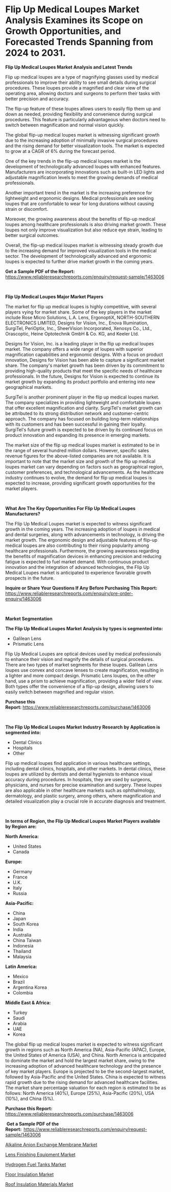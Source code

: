 <p><h1>Flip Up Medical Loupes Market Analysis Examines its Scope on Growth Opportunities, and Forecasted Trends Spanning from 2024 to 2031.</h1></p><p><strong>Flip Up Medical Loupes Market Analysis and Latest Trends</strong></p>
<p><p>Flip up medical loupes are a type of magnifying glasses used by medical professionals to improve their ability to see small details during surgical procedures. These loupes provide a magnified and clear view of the operating area, allowing doctors and surgeons to perform their tasks with better precision and accuracy.</p><p>The flip-up feature of these loupes allows users to easily flip them up and down as needed, providing flexibility and convenience during surgical procedures. This feature is particularly advantageous when doctors need to switch between magnification and normal vision quickly.</p><p>The global flip-up medical loupes market is witnessing significant growth due to the increasing adoption of minimally invasive surgical procedures and the rising demand for better visualization tools. The market is expected to grow at a CAGR of 6% during the forecast period.</p><p>One of the key trends in the flip-up medical loupes market is the development of technologically advanced loupes with enhanced features. Manufacturers are incorporating innovations such as built-in LED lights and adjustable magnification levels to meet the growing demands of medical professionals.</p><p>Another important trend in the market is the increasing preference for lightweight and ergonomic designs. Medical professionals are seeking loupes that are comfortable to wear for long durations without causing strain or discomfort.</p><p>Moreover, the growing awareness about the benefits of flip-up medical loupes among healthcare professionals is also driving market growth. These loupes not only improve visualization but also reduce eye strain, leading to better surgical outcomes.</p><p>Overall, the flip-up medical loupes market is witnessing steady growth due to the increasing demand for improved visualization tools in the medical sector. The development of technologically advanced and ergonomic loupes is expected to further drive market growth in the coming years.</p></p>
<p><strong>Get a Sample PDF of the Report:&nbsp;</strong> <a href="https://www.reliableresearchreports.com/enquiry/request-sample/1463006">https://www.reliableresearchreports.com/enquiry/request-sample/1463006</a></p>
<p>&nbsp;</p>
<p><strong>Flip Up Medical Loupes Major Market Players</strong></p>
<p><p>The market for flip up medical loupes is highly competitive, with several players vying for market share. Some of the key players in the market include Rose Micro Solutions, L.A. Lens, ErgonoptiX, NORTH-SOUTHERN ELECTRONICS LIMITED, Designs for Vision, Inc., Enova Illumination, SurgiTel, PeriOptix, Inc., SheerVision Incorporated, Xenosys Co., Ltd., Orascoptic, Heine Optotechnik GmbH & Co. KG, and Keeler Ltd.</p><p>Designs for Vision, Inc. is a leading player in the flip up medical loupes market. The company offers a wide range of loupes with superior magnification capabilities and ergonomic designs. With a focus on product innovation, Designs for Vision has been able to capture a significant market share. The company's market growth has been driven by its commitment to providing high-quality products that meet the specific needs of healthcare professionals. In the future, Designs for Vision is expected to continue its market growth by expanding its product portfolio and entering into new geographical markets.</p><p>SurgiTel is another prominent player in the flip up medical loupes market. The company specializes in providing lightweight and comfortable loupes that offer excellent magnification and clarity. SurgiTel's market growth can be attributed to its strong distribution network and customer-centric approach. The company has focused on building long-term relationships with its customers and has been successful in gaining their loyalty. SurgiTel's future growth is expected to be driven by its continued focus on product innovation and expanding its presence in emerging markets.</p><p>The market size of the flip up medical loupes market is estimated to be in the range of several hundred million dollars. However, specific sales revenue figures for the above-listed companies are not available. It is important to note that the market size and growth of the flip up medical loupes market can vary depending on factors such as geographical region, customer preferences, and technological advancements. As the healthcare industry continues to evolve, the demand for flip up medical loupes is expected to increase, providing significant growth opportunities for the market players.</p></p>
<p>&nbsp;</p>
<p><strong>What Are The Key Opportunities For Flip Up Medical Loupes Manufacturers?</strong></p>
<p><p>The Flip Up Medical Loupes market is expected to witness significant growth in the coming years. The increasing adoption of loupes in medical and dental surgeries, along with advancements in technology, is driving the market growth. The ergonomic design and adjustable features of flip-up medical loupes are also contributing to their rising popularity among healthcare professionals. Furthermore, the growing awareness regarding the benefits of magnification devices in enhancing precision and reducing fatigue is expected to fuel market demand. With continuous product innovation and the integration of advanced technologies, the Flip Up Medical Loupes market is anticipated to experience favorable growth prospects in the future.</p></p>
<p><strong>Inquire or Share Your Questions If Any Before Purchasing This Report:</strong> <a href="https://www.reliableresearchreports.com/enquiry/pre-order-enquiry/1463006">https://www.reliableresearchreports.com/enquiry/pre-order-enquiry/1463006</a></p>
<p>&nbsp;</p>
<p><strong>Market Segmentation</strong></p>
<p><strong>The Flip Up Medical Loupes Market Analysis by types is segmented into:</strong></p>
<p><ul><li>Galilean Lens</li><li>Prismatic Lens</li></ul></p>
<p><p>Flip Up Medical Loupes are optical devices used by medical professionals to enhance their vision and magnify the details of surgical procedures. There are two types of market segments for these loupes. Galilean Lens loupes use convex and concave lenses to create magnification, resulting in a lighter and more compact design. Prismatic Lens loupes, on the other hand, use a prism to achieve magnification, providing a wider field of view. Both types offer the convenience of a flip-up design, allowing users to easily switch between magnified and regular vision.</p></p>
<p><strong>Purchase this Report:&nbsp;</strong><a href="https://www.reliableresearchreports.com/purchase/1463006">https://www.reliableresearchreports.com/purchase/1463006</a></p>
<p>&nbsp;</p>
<p><strong>The Flip Up Medical Loupes Market Industry Research by Application is segmented into:</strong></p>
<p><ul><li>Dental Clinics</li><li>Hospitals</li><li>Other</li></ul></p>
<p><p>Flip up medical loupes find application in various healthcare settings, including dental clinics, hospitals, and other markets. In dental clinics, these loupes are utilized by dentists and dental hygienists to enhance visual accuracy during procedures. In hospitals, they are used by surgeons, physicians, and nurses for precise examination and surgery. These loupes are also applicable in other healthcare markets such as ophthalmology, dermatology, and plastic surgery, among others, where magnification and detailed visualization play a crucial role in accurate diagnosis and treatment.</p></p>
<p>&nbsp;</p>
<p><strong>In terms of Region, the Flip Up Medical Loupes Market Players available by Region are:</strong></p>
<p>
    <p> <strong> North America: </strong>
        <ul>
            <li>United States</li>
            <li>Canada</li>
        </ul>
        </p> 
    <p> <strong> Europe: </strong>
        <ul>
            <li>Germany</li>
            <li>France</li>
            <li>U.K.</li>
            <li>Italy</li>
            <li>Russia</li>
        </ul>
        </p> 
    <p> <strong> Asia-Pacific: </strong>
        <ul>
            <li>China</li>
            <li>Japan</li>
            <li>South Korea</li>
            <li>India</li>
            <li>Australia</li>
            <li>China Taiwan</li>
            <li>Indonesia</li>
            <li>Thailand</li>
            <li>Malaysia</li>
        </ul>
        </p> 
    <p> <strong> Latin America: </strong>
        <ul>
            <li>Mexico</li>
            <li>Brazil</li>
            <li>Argentina Korea</li>
            <li>Colombia</li>
        </ul>
        </p> 
    <p> <strong> Middle East & Africa: </strong>
        <ul>
            <li>Turkey</li>
            <li>Saudi</li>
            <li>Arabia</li>
            <li>UAE</li>
            <li>Korea</li>
        </ul>
    </p>
    </p>
<p><p>The global flip up medical loupes market is expected to witness significant growth in regions such as North America (NA), Asia-Pacific (APAC), Europe, the United States of America (USA), and China. North America is anticipated to dominate the market and hold the largest market share, owing to the increasing adoption of advanced healthcare technology and the presence of key market players. Europe is projected to be the second-largest market, followed by Asia-Pacific and the United States. China is expected to witness rapid growth due to the rising demand for advanced healthcare facilities. The market share percentage valuation for each region is estimated to be as follows: North America (40%), Europe (25%), Asia-Pacific (20%), USA (10%), and China (5%).</p></p>
<p><strong>Purchase this Report: </strong><a href="https://www.reliableresearchreports.com/purchase/1463006">https://www.reliableresearchreports.com/purchase/1463006</a></p>
<p>&nbsp;<strong>Get a Sample PDF of the Report:&nbsp;&nbsp;</strong><a href="https://www.reliableresearchreports.com/enquiry/request-sample/1463006">https://www.reliableresearchreports.com/enquiry/request-sample/1463006</a></p>
<p><strong></strong></p>
<p><p><a href="https://www.linkedin.com/pulse/alkaline-anion-exchange-membrane-market-size-growth-outlook-ubv9e?trackingId=xO77I%2FLJSxK2QGE3AVSpvg%3D%3D">Alkaline Anion Exchange Membrane Market</a></p><p><a href="https://www.linkedin.com/pulse/lens-finishing-equipment-market-size-evaluating-its-trends-pd4fe?trackingId=QnLonofQTjWAwRzGh7HcgQ%3D%3D">Lens Finishing Equipment Market</a></p><p><a href="https://www.linkedin.com/pulse/hydrogen-fuel-tanks-market-size-share-amp-trends-analysis-zz62e?trackingId=7gMPqe7MTOuB01MZ4T3eLg%3D%3D">Hydrogen Fuel Tanks Market</a></p><p><a href="https://www.linkedin.com/pulse/floor-insulation-market-growth-trends-covid-19-impact-forecasts-pplae?trackingId=%2BDzKSACSSJaXu%2BwYdWQXUw%3D%3D">Floor Insulation Market</a></p><p><a href="https://www.linkedin.com/pulse/roof-insulation-materials-market-research-report-reveals-ljewe?trackingId=0IgT9%2BFsS6y8yD2lwpcPwQ%3D%3D">Roof Insulation Materials Market</a></p></p>